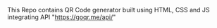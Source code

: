 This Repo contains QR Code generator built using HTML, CSS and JS integrating API "https://goqr.me/api/"
